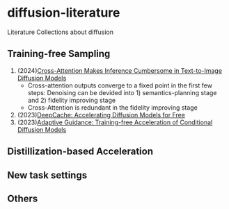 # diffusion-literature
Literature Collections about diffusion

## Training-free Sampling
1. (2024)[Cross-Attention Makes Inference Cumbersome in Text-to-Image Diffusion Models](https://arxiv.org/pdf/2404.02747)
   - Cross-attention outputs converge to a fixed point in the first few steps: Denoising can be devided into 1) semantics-planning stage and 2) fidelity improving stage
   - Cross-Attention is redundant in the fidelity improving stage
2. (2023)[DeepCache: Accelerating Diffusion Models for Free](https://arxiv.org/pdf/2312.00858)
3. (2023)[Adaptive Guidance: Training-free Acceleration of Conditional Diffusion Models](https://arxiv.org/pdf/2312.12487)


## Distillization-based Acceleration

## New task settings

## Others
